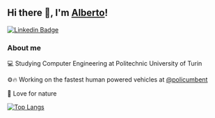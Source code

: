 ## Hi there 👋, I'm [Alberto](https://github.com/AlbertoEusebio)!

[![Linkedin Badge](https://img.shields.io/badge/-LinkedIn-0e76a8?style=flat-square&logo=Linkedin&logoColor=white)](https://www.linkedin.com/in/alberto-eusebio/)

### About me

💻 Studying Computer Engineering at Politechnic University of Turin


⚙️🔥 Working on the fastest human powered vehicles at [@policumbent](https://github.com/policumbent)


🌱 Love for nature


[![Top Langs](https://github-readme-stats.vercel.app/api/top-langs/?username=AlbertoEusebio&layout=compact)](https://github.com/AlbertoEusebio/github-readme-stats)
